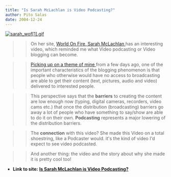 ```yaml
---
title: "Is Sarah McLachlan is Video Podcasting?"
author: Pito Salas
date: 2004-12-24
---
```


[![sarah_wof\[1\].gif](https://i0.wp.com/s3.media.squarespace.com/production/1075723/12829350/weblogs/archives/sarah_wof%5B1%5D-thumb.gif?resize=584%2C70)](<https://i0.wp.com/s3.media.squarespace.com/production/1075723/12829350/weblogs/archives/sarah_wof%5B1%5D.gif>)

>>

>> On her site, [World On Fire, Sarah McLachlan
](<http://www.worldonfire.ca/>)has an interesting video, which reminded me
what Video podcasting or Video blogging can become.

>>

>> [Picking up on a theme of mine ](</weblogs/archives/000535.html>)from a few
days ago, one of the important characteristics of the blogging phenomenon is
that people who otherwise would have no access to broadcasting are able to get
their content (text, pictures, audio and video) delivered to interested
people.

>>

>> This perspective says that the **barriers** to creating the content are low
enough now (typing, digital cameras, recorders, video cams etc.) that once the
distribution (broadcasting) barriers go away a lot of people who have
something to say/show are able to do it on their own. **Podcasting**
represents a major lowering of the distribution barriers.

>>

>> The **connection** with this video? She made this Video on a total
shoestring, like a Podcaster would. it's the kind of video I'd expect to see
video podcasted.

>>

>> And another thing: the video and the story about why she made it is pretty
cool too!


* **Link to site:** **[Is Sarah McLachlan is Video Podcasting?](None)**
